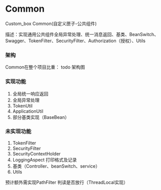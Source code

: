 # Common
Custom_box Common(自定义匣子-公共组件)

描述：实现通用公共组件全局异常处理、统一消息返回、基类、BeanSwitch、Swagger、TokenFilter、SecurityFilter、Authorization（授权）、Utils

### 架构
Common在整个项目比重：
todo 架构图

### 实现功能
1. 全局统一响应返回
2. 全局异常处理
3. TokenUtil
4. ApplicationUtil
5. 部分基类实现（BaseBean）

### 未实现功能
1. TokenFilter
2. SecurityFilter
2. SecurityContextHolder
3. LoggingAspect 打印格式及记录
4. 基类（Controller、beanSwitch、service）
5. Utils

预计额外需实现PathFilter 判读是否放行（ThreadLocal实现）